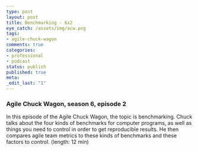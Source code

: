```yaml
---
type: post
layout: post
title: Benchmarking - 6x2
eye_catch: /assets/img/acw.png
tags:
- agile-chuck-wagon
comments: true
categories:
- professional
- podcast
status: publish
published: true
meta:
_edit_last: "1"
---
```


### Agile Chuck Wagon, season 6, episode 2

In this episode of the Agile Chuck Wagon, the topic is benchmarking. Chuck talks about the four kinds of benchmarks for computer programs, as well as things you need to control in order to get reproducible results. He then compares agile team metrics to these kinds of benchmarks and these factors to control. (length: 12 min)
